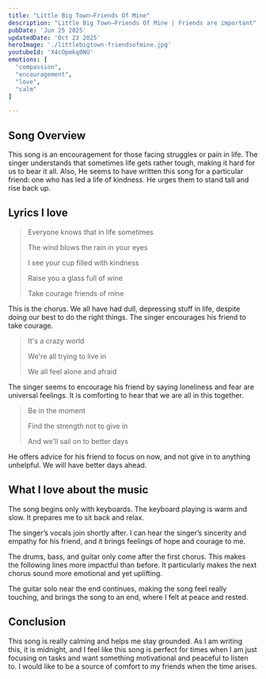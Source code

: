 ```yaml
---
title: "Little Big Town—Friends Of Mine"
description: "Little Big Town—Friends Of Mine | Friends are important"
pubDate: 'Jun 25 2025'
updatedDate: 'Oct 23 2025'
heroImage: './littlebigtown-friendsofmine.jpg'
youtubeId: 'X4cOpmkq0NU'
emotions: [
  "compassion",
  "encouragement",
  "love",
  "calm"
]

---
```


## Song Overview

This song is an encouragement for those facing struggles or pain in life. The singer understands that sometimes life
gets rather tough, making it hard for us to bear it all. Also, He seems to have written this song for a particular
friend: one who has led a life of kindness. He urges them to stand tall and rise back up.

## Lyrics I love

> Everyone knows that in life sometimes
>
> The wind blows the rain in your eyes
>
> I see your cup filled with kindness
>
> Raise you a glass full of wine
>
> Take courage friends of mine

This is the chorus. We all have had dull, depressing stuff in life, despite doing our best to do the right things. The
singer encourages his friend to take courage.

> It's a crazy world
>
> We're all trying to live in
>
> We all feel alone and afraid

The singer seems to encourage his friend by saying loneliness and fear are universal feelings. It is comforting to hear
that we are all in this together.

> Be in the moment
>
> Find the strength not to give in
>
>And we'll sail on to better days

He offers advice for his friend to focus on now, and not give in to anything unhelpful. We will have better days ahead.

## What I love about the music

The song begins only with keyboards. The keyboard playing is warm and slow. It prepares me to sit back and relax.

The singer’s vocals join shortly after. I can hear the singer’s sincerity and empathy for his friend, and it brings
feelings of hope and courage to me.

The drums, bass, and guitar only come after the first chorus. This makes the following lines more impactful than before.
It particularly makes the next chorus sound more emotional and yet uplifting.

The guitar solo near the end continues, making the song feel really touching, and brings the song to an end, where I
felt at peace and rested.

## Conclusion

This song is really calming and helps me stay grounded. As I am writing this, it is midnight, and I feel like this song
is perfect for times when I am just focusing on tasks and want something motivational and peaceful to listen to. I would
like to be a source of comfort to my friends when the time arises.

